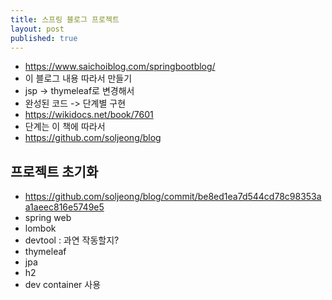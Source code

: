 ```yaml
---
title: 스프링 블로그 프로젝트
layout: post
published: true
---
```

- https://www.saichoiblog.com/springbootblog/
- 이 블로그 내용 따라서 만들기
- jsp -> thymeleaf로 변경해서
- 완성된 코드 -> 단계별 구현
- https://wikidocs.net/book/7601
- 단계는 이 책에 따라서
- https://github.com/soljeong/blog
## 프로젝트 초기화
- https://github.com/soljeong/blog/commit/be8ed1ea7d544cd78c98353aa1aeec816e5749e5
- spring web
- lombok
- devtool : 과연 작동할지?
- thymeleaf
- jpa
- h2
- dev container 사용